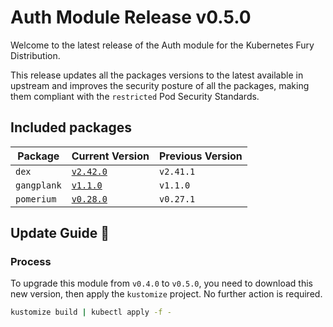 # Auth Module Release v0.5.0

Welcome to the latest release of the Auth module for the Kubernetes Fury Distribution.

This release updates all the packages versions to the latest available in upstream and improves the security posture of all the packages, making them compliant with the `restricted` Pod Security Standards.

## Included packages

| Package     | Current Version                                                        | Previous Version |
| ----------- | ---------------------------------------------------------------------- | ---------------- |
| `dex`       | [`v2.42.0`](https://github.com/dexidp/dex/releases/tag/v2.42.0)        | `v2.41.1`        |
| `gangplank` | [`v1.1.0`](https://github.com/sighupio/gangplank/releases/tag/v1.1.0)  | `v1.1.0`         |
| `pomerium`  | [`v0.28.0`](https://github.com/pomerium/pomerium/releases/tag/v0.28.0) | `v0.27.1`        |

## Update Guide 🦮

### Process

To upgrade this module from `v0.4.0` to `v0.5.0`, you need to download this new version, then apply the `kustomize` project. No further action is required.

```bash
kustomize build | kubectl apply -f -
```
